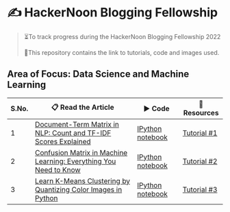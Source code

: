 # ✍ HackerNoon Blogging Fellowship
> ⏳To track progress during the HackerNoon Blogging Fellowship 2022
>
> 📁This repository contains the link to tutorials, code and images used.

## Area of Focus: Data Science and Machine Learning


| S.No.| 📋 Read the Article |▶ Code|📁Resources|
|------|---------|--------|---------|
|1| [Document-Term Matrix in NLP: Count and TF-IDF Scores Explained](https://hackernoon.com/document-term-matrix-in-nlp-count-and-tf-idf-scores-explained)|[IPython notebook](https://github.com/balapriyac/HackerNoon-Blogging-Fellowship/tree/main/1-document-term-matrix)|[Tutorial #1](https://github.com/balapriyac/HackerNoon-Blogging-Fellowship/tree/main/1-document-term-matrix)|
|2| [Confusion Matrix in Machine Learning: Everything You Need to Know](https://hackernoon.com/confusion-matrix-in-machine-learning-everything-you-need-to-know)|[IPython notebook ](https://github.com/balapriyac/HackerNoon-Blogging-Fellowship/tree/main/2-confusion-matrix)|[Tutorial #2](https://github.com/balapriyac/HackerNoon-Blogging-Fellowship/tree/main/2-confusion-matrix)|
|3|[Learn K-Means Clustering by Quantizing Color Images in Python](https://hackernoon.com/learn-k-means-clustering-by-quantizing-color-images-in-python)|[IPython notebook](https://github.com/balapriyac/HackerNoon-Blogging-Fellowship/blob/main/3-k-means-clustering/code/3_KMeans_for_Color_Quantization.ipynb)|[Tutorial #3]()|
